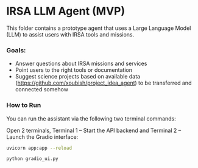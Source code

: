 # IRSA LLM Agent (MVP)

This folder contains a prototype agent that uses a Large Language Model (LLM) to assist users with IRSA tools and missions.

### Goals:
- Answer questions about IRSA missions and services
- Point users to the right tools or documentation
- Suggest science projects based on available data (https://github.com/xoubish/project_idea_agent) to be transferred and connected somehow

### How to Run

You can run the assistant via the following two terminal commands:

Open 2 terminals, Terminal 1 – Start the API backend and Terminal 2 – Launch the Gradio interface:


```bash
uvicorn app:app --reload

python gradio_ui.py
